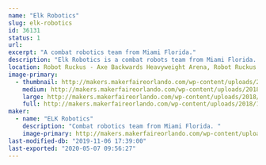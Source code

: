 ```yaml
---
name: "Elk Robotics"
slug: elk-robotics
id: 36131
status: 1
url: 
excerpt: "A combat robotics team from Miami Florida."
description: "Elk Robotics is a combat robots team from Miami Florida. The team was founded in 2016 and has since been fighting in the 1lb, 3lb, 12lb, and 15lb class."
location: Robot Ruckus - Axe Backwards Heavyweight Arena, Robot Ruckus - Small Arena
image-primary:
  - thumbnail: http://makers.makerfaireorlando.com/wp-content/uploads/2018/10/2540351A-8E58-4DAB-85BC-3092C27DBAC0-150x150.jpeg
    medium: http://makers.makerfaireorlando.com/wp-content/uploads/2018/10/2540351A-8E58-4DAB-85BC-3092C27DBAC0-300x225.jpeg
    large: http://makers.makerfaireorlando.com/wp-content/uploads/2018/10/2540351A-8E58-4DAB-85BC-3092C27DBAC0-1024x768.jpeg
    full: http://makers.makerfaireorlando.com/wp-content/uploads/2018/10/2540351A-8E58-4DAB-85BC-3092C27DBAC0.jpeg
maker:
  - name: "ELK Robotics"
    description: "Combat robotics team from Miami Florida. "
    image-primary: http://makers.makerfaireorlando.com/wp-content/uploads/2018/10/C8A7BC13-D0CA-4A0B-8BC0-6788267B0B3D.jpeg
last-modified-db: "2019-11-06 17:39:00"
last-exported: "2020-05-07 09:56:27"
---
```


